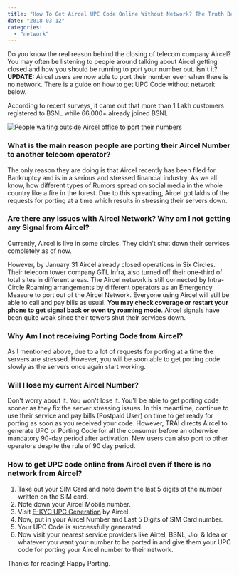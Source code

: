 ```yaml
---
title: "How To Get Aircel UPC Code Online Without Network? The Truth Behind Aircel Closing Down."
date: "2018-03-12"
categories: 
  - "network"
---
```


Do you know the real reason behind the closing of telecom company Aircel? You may often be listening to people around talking about Aircel getting closed and how you should be running to port your number out. Isn't it?**UPDATE:** Aircel users are now able to port their number even when there is no network. There is a guide on how to get UPC Code without network below.

According to recent surveys, it came out that more than 1 Lakh customers registered to BSNL while 66,000+ already joined BSNL.

[![People waiting outside Aircel office to port their numbers](posts/2018/03/images/AIRCEL-PORT.jpg)](https://3.bp.blogspot.com/-LWz5WfWIosM/WqaN4tj68LI/AAAAAAAANqw/jT2K917KzgklgU3TrwnSA3-SxC-5LKC5QCLcBGAs/s1600/AIRCEL-PORT.jpg)

### What is the main reason people are porting their Aircel Number to another telecom operator?

The only reason they are doing is that Aircel recently has been filed for Bankruptcy and is in a serious and stressed financial industry. As we all know, how different types of Rumors spread on social media in the whole country like a fire in the forest. Due to this spreading, Aircel got lakhs of the requests for porting at a time which results in stressing their servers down.

### Are there any issues with Aircel Network? Why am I not getting any Signal from Aircel?

Currently, Aircel is live in some circles. They didn't shut down their services completely as of now.

However, by January 31 Aircel already closed operations in Six Circles. Their telecom tower company GTL Infra, also turned off their one-third of total sites in different areas. The Aircel network is still connected by Intra-Circle Roaming arrangements by different operators as an Emergency Measure to port out of the Aircel Network. Everyone using Aircel will still be able to call and pay bills as usual. **You may check coverage or restart your phone to get signal back or even try roaming mode**. Aircel signals have been quite weak since their towers shut their services down.

### Why Am I not receiving Porting Code from Aircel?

As I mentioned above, due to a lot of requests for porting at a time the servers are stressed. However, you will be soon able to get porting code slowly as the servers once again start working.

### Will I lose my current Aircel Number?

Don't worry about it. You won't lose it. You'll be able to get porting code sooner as they fix the server stressing issues. In this meantime, continue to use their service and pay bills (Postpaid User) on time to get ready for porting as soon as you received your code. However, TRAI directs Aircel to generate UPC or Porting Code for all the consumer before an otherwise mandatory 90-day period after activation. New users can also port to other operators despite the rule of 90 day period.

### How to get UPC code online from Aircel even if there is no network from Aircel?

1. Take out your SIM Card and note down the last 5 digits of the number written on the SIM card.
2. Note down your Aircel Mobile number.
3. Visit [E-KYC UPC Generation](https://ekyc.aircel.com:444/ekyc/genUPC.html) by Aircel.
4. Now, put in your Aircel Number and Last 5 Digits of SIM Card number.
5. Your UPC Code is successfully generated.
6. Now visit your nearest service providers like Airtel, BSNL, Jio, & Idea or whatever you want your number to be ported in and give them your UPC code for porting your Aircel number to their network.

Thanks for reading! Happy Porting.

